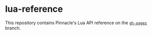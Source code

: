 # lua-reference

This repository contains Pinnacle's Lua API reference on the [`gh-pages`](../gh-pages) branch.
